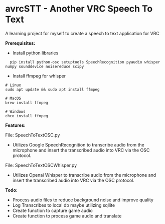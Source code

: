 # avrcSTT - Another VRC Speech To Text
A learning project for myself to create a speech to text application for VRC

**Prerequisites:**

- Install python libraries
```
  pip install python-osc setuptools SpeechRecognition pyaudio whisper numpy sounddevice noisereduce scipy
```
- Install ffmpeg for whisper
```
# Linux
sudo apt update && sudo apt install ffmpeg

# MacOS
brew install ffmpeg

# Windows
chco install ffmpeg
```

**Features:**

File: SpeechToTextOSC.py 

- Utilizes Google SpeechRecognition to transcribe audio from the microphone and insert the transcribed audio into VRC via the OSC protocol.

File: SpeechToTextOSCWhisper.py 

- Utilizes Openai Whisper to transcribe audio from the microphone and insert the transcribed audio into VRC via the OSC protocol.

**Todo:**

- Process audio files to reduce background noise and improve quality
- Log Transcribes to local db maybe utilizing sqllite
- Create function to capture game audio
- Create function to process game audio and translate
